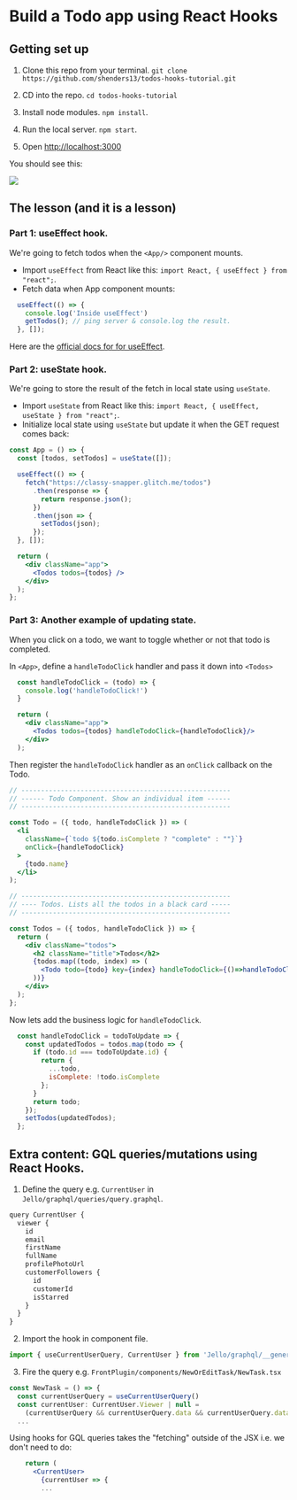 # Build a Todo app using React Hooks

## Getting set up

1. Clone this repo from your terminal. `git clone https://github.com/shenders13/todos-hooks-tutorial.git`

2. CD into the repo. `cd todos-hooks-tutorial`

3. Install node modules. `npm install`.

4. Run the local server. `npm start`.

5. Open [http://localhost:3000](http://localhost:3000)

You should see this:

<img src='https://res.cloudinary.com/small-change/image/upload/v1569728414/Screen_Shot_2019-09-28_at_8.29.13_PM_iudmo7.png' />



## The lesson (and it is a lesson)


### Part 1: useEffect hook.

We're going to fetch todos when the `<App/>` component mounts.

- Import `useEffect` from React like this: `import React, { useEffect } from "react";`.
- Fetch data when App component mounts:

```js
  useEffect(() => {
    console.log('Inside useEffect')
    getTodos(); // ping server & console.log the result.
  }, []);
```

Here are the [official docs for for useEffect](https://reactjs.org/docs/hooks-effect.html).

### Part 2: useState hook.

We're going to store the result of the fetch in local state using `useState`.

- Import `useState` from React like this: `import React, { useEffect, useState } from "react";`.
- Initialize local state using `useState` but update it when the GET request comes back:

```jsx
const App = () => {
  const [todos, setTodos] = useState([]);

  useEffect(() => {
    fetch("https://classy-snapper.glitch.me/todos")
      .then(response => {
        return response.json();
      })
      .then(json => {
        setTodos(json);
      });
  }, []);

  return (
    <div className="app">
      <Todos todos={todos} />
    </div>
  );
};
```

### Part 3: Another example of updating state.

When you click on a todo, we want to toggle whether or not that todo is completed.

In `<App>`, define a `handleTodoClick` handler and pass it down into `<Todos>`

```jsx
  const handleTodoClick = (todo) => {
    console.log('handleTodoClick!')
  }

  return (
    <div className="app">
      <Todos todos={todos} handleTodoClick={handleTodoClick}/>
    </div>
  );
```

Then register the `handleTodoClick` handler as an `onClick` callback on the Todo.

```jsx
// -----------------------------------------------------
// ------ Todo Component. Show an individual item ------
// -----------------------------------------------------

const Todo = ({ todo, handleTodoClick }) => (
  <li
    className={`todo ${todo.isComplete ? "complete" : ""}`}
    onClick={handleTodoClick}
  >
    {todo.name}
  </li>
);

// -----------------------------------------------------
// ---- Todos. Lists all the todos in a black card -----
// -----------------------------------------------------

const Todos = ({ todos, handleTodoClick }) => {
  return (
    <div className="todos">
      <h2 className="title">Todos</h2>
      {todos.map((todo, index) => (
        <Todo todo={todo} key={index} handleTodoClick={()=>handleTodoClick(todo)} />
      ))}
    </div>
  );
};
```

Now lets add the business logic for `handleTodoClick`.

```jsx
  const handleTodoClick = todoToUpdate => {
    const updatedTodos = todos.map(todo => {
      if (todo.id === todoToUpdate.id) {
        return {
          ...todo,
          isComplete: !todo.isComplete
        };
      }
      return todo;
    });
    setTodos(updatedTodos);
  };
```

## Extra content: GQL queries/mutations using React Hooks.

1. Define the query e.g. `CurrentUser` in `Jello/graphql/queries/query.graphql`.

```js
query CurrentUser {
  viewer {
    id
    email
    firstName
    fullName
    profilePhotoUrl
    customerFollowers {
      id
      customerId
      isStarred
    }
  }
}
```

2. Import the hook in component file.

```js
import { useCurrentUserQuery, CurrentUser } from 'Jello/graphql/__generated__/jello-operation-components'
```

3. Fire the query e.g. `FrontPlugin/components/NewOrEditTask/NewTask.tsx`

```jsx
const NewTask = () => {
  const currentUserQuery = useCurrentUserQuery()
  const currentUser: CurrentUser.Viewer | null =
    (currentUserQuery && currentUserQuery.data && currentUserQuery.data.viewer) || null
  ...
```

Using hooks for GQL queries takes the "fetching" outside of the JSX i.e. we don't need to do:

```jsx
    return (
      <CurrentUser>
        {currentUser => {
        ...
```


